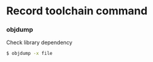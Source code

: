 Record toolchain command
=============================
### objdump 
Check library dependency
```sh
$ objdump -x file
```


